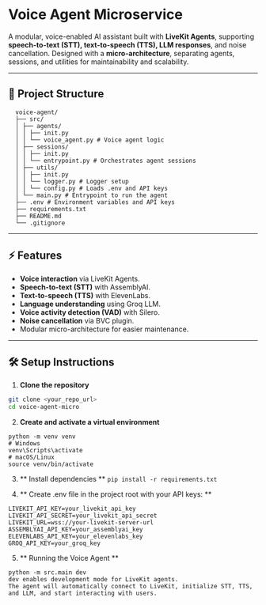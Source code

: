 # Voice Agent Microservice

A modular, voice-enabled AI assistant built with **LiveKit Agents**, supporting **speech-to-text (STT), text-to-speech (TTS), LLM responses**, and noise cancellation. Designed with a **micro-architecture**, separating agents, sessions, and utilities for maintainability and scalability.  

---

## 📁 Project Structure
```
  voice-agent/
  ├── src/
  │ ├── agents/
  │ │ ├── init.py
  │ │ └── voice_agent.py # Voice agent logic
  │ ├── sessions/
  │ │ ├── init.py
  │ │ └── entrypoint.py # Orchestrates agent sessions
  │ ├── utils/
  │ │ ├── init.py
  │ │ └── logger.py # Logger setup
  │ │ └── config.py # Loads .env and API keys
  │ └── main.py # Entrypoint to run the agent
  ├── .env # Environment variables and API keys
  ├── requirements.txt
  ├── README.md
  └── .gitignore
```

---

## ⚡ Features

- **Voice interaction** via LiveKit Agents.
- **Speech-to-text (STT)** with AssemblyAI.
- **Text-to-speech (TTS)** with ElevenLabs.
- **Language understanding** using Groq LLM.
- **Voice activity detection (VAD)** with Silero.
- **Noise cancellation** via BVC plugin.
- Modular micro-architecture for easier maintenance.

---

## 🛠️ Setup Instructions

1. **Clone the repository**
```bash
git clone <your_repo_url>
cd voice-agent-micro
```
2. **Create and activate a virtual environment**
```
python -m venv venv
# Windows
venv\Scripts\activate
# macOS/Linux
source venv/bin/activate
```
3.  ** Install dependencies **
```pip install -r requirements.txt```

4.  ** Create .env file in the project root with your API keys: **
```
LIVEKIT_API_KEY=your_livekit_api_key
LIVEKIT_API_SECRET=your_livekit_api_secret
LIVEKIT_URL=wss://your-livekit-server-url
ASSEMBLYAI_API_KEY=your_assemblyai_key
ELEVENLABS_API_KEY=your_elevenlabs_key
GROQ_API_KEY=your_groq_key
```


5. ** Running the Voice Agent **
```
python -m src.main dev
dev enables development mode for LiveKit agents.
The agent will automatically connect to LiveKit, initialize STT, TTS, and LLM, and start interacting with users.
```

